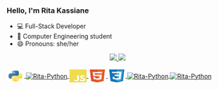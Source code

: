 ### Hello, I'm Rita Kassiane



- 💻 Full-Stack Developer
- 🌱 Computer Engineering student
- 😄 Pronouns: she/her

<div align="center">
  <a href="https://github.com/ritakassiane">
  <img height="180em" src="https://github-readme-stats.vercel.app/api?username=ritakassiane&show_icons=true&theme=dracula&include_all_commits=true&count_private=true"/>
  <img height="180em" src="https://github-readme-stats.vercel.app/api/top-langs/?username=ritakassiane&layout=compact&langs_count=7&theme=dracula"/>
</div>
<div style="display: inline_block"><br>
  <img align="center" alt="Rita-Python" height="30" width="40" src="https://raw.githubusercontent.com/devicons/devicon/master/icons/python/python-original.svg">
  <img align="center" alt="Rita-Python" height="30" width="40" src="https://cdn.jsdelivr.net/gh/devicons/devicon/icons/nodejs/nodejs-original.svg" />
  <img align="center" alt="Rita-Js" height="30" width="40" src="https://raw.githubusercontent.com/devicons/devicon/master/icons/javascript/javascript-plain.svg">
  <img align="center" alt="Rita-HTML" height="30" width="40" src="https://raw.githubusercontent.com/devicons/devicon/master/icons/html5/html5-original.svg">
  <img align="center" alt="Rita-CSS" height="30" width="40" src="https://raw.githubusercontent.com/devicons/devicon/master/icons/css3/css3-original.svg">
  <img align="center" alt="Rita-Python" height="40" width="50" src="https://cdn.jsdelivr.net/gh/devicons/devicon/icons/flask/flask-original-wordmark.svg" />
  <img align="center" alt="Rita-Python" height="30" width="40" src="https://cdn.jsdelivr.net/gh/devicons/devicon/icons/vuejs/vuejs-original.svg" />
</div>
  
  ## 
  
  
